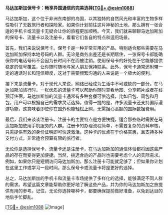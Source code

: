 **马达加斯加保号卡：畅享异国通信的完美选择[[TG💪+ @esim1088](https://t.me/s/esim1088)]**

马达加斯加，这个位于非洲东南部的岛国，以其独特的自然风光和丰富的生物多样性吸引了无数旅行者和探险家。如果你计划前往这片神秘的土地，那么拥有一张合适的手机卡或流量卡无疑会让你的旅程更加顺畅。今天，我们就来聊聊马达加斯加的保号卡、流量卡以及注册卡，看看它们各自的特点和适用场景。

首先，我们来说说保号卡。保号卡是一种非常实用的产品，特别适合那些需要在马达加斯加保持本地号码的人群。无论是商务出差还是长期居住，一张保号卡都能确保你的电话号码不会因为长时间不在而被注销。使用保号卡的好处在于它能够提供稳定的信号覆盖，让你随时随地与家人朋友保持联系。此外，保号卡通常还附带一定的通话时长和短信额度，这对于需要频繁沟通的人来说是一个极大的便利。

接下来是流量卡。对于现代人来说，网络已经成为生活中不可或缺的一部分。在马达加斯加旅行时，一张优质的流量卡可以帮助你随时查看地图、分享照片或者在线预订住宿。马达加斯加的流量卡通常有多种套餐可供选择，比如日包、周包和月包，用户可以根据自己的需求灵活选择。值得一提的是，许多流量卡还支持国际漫游功能，这意味着即使你在国外也能轻松上网，无需担心高额的国际数据费用。

最后，我们来谈谈注册卡。注册卡的主要特点是方便快捷，适合那些临时需要在马达加斯加使用手机服务的人群。注册卡的办理流程简单，不需要复杂的资料审核，只需提供有效的身份证明即可快速激活。这种卡的优点在于价格实惠，且支持多种支付方式，非常适合预算有限的旅行者。

无论你是选择保号卡、流量卡还是注册卡，在马达加斯加的通信体验都将因这些产品的存在而变得更加便捷。当然，挑选合适的产品时也需要考虑个人的实际需求。例如，如果你只是短期访问马达加斯加，那么注册卡可能就足够了；但如果你计划在这里工作或学习一段时间，那么保号卡或流量卡将是更好的选择。

总之，马达加斯加的手机卡和流量卡市场提供了多样化的选择，能够满足不同人群的需求。希望这篇文章能帮助你更好地了解这些产品，并为你的马达加斯加之旅提供有用的参考。记住，无论你选择哪种卡，都要确保提前做好准备，以免到达目的地后手忙脚乱。

[[TG💪+ @esim1088](https://t.me/s/esim1088) ![Image](https://i.postimg.cc/4NQfJmqS/Snipaste-2025-05-13-00-14-12.png)]